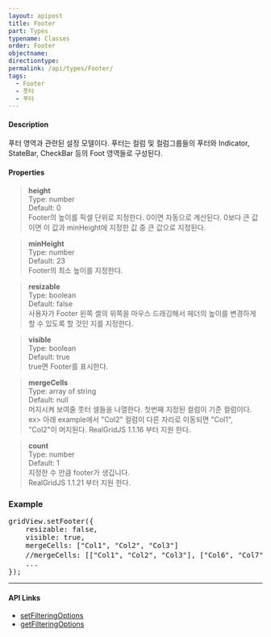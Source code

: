 ```yaml
---
layout: apipost
title: Footer
part: Types
typename: Classes
order: Footer
objectname: 
directiontype: 
permalink: /api/types/Footer/
tags:
  - Footer
  - 풋터
  - 푸터 
---
```


#### Description

 푸터 영역과 관련된 설정 모델이다. 푸터는 컬럼 및 컬럼그룹들의 푸터와 Indicator, StateBar, CheckBar 등의 Foot 영역들로 구성된다.

#### Properties

> **height**  
> Type: number  
> Default: 0  
> Footer의 높이를 픽셀 단위로 지정한다. 0이면 자동으로 계산된다. 0보다 큰 값이면 이 값과 minHeight에 지정한 값 중 큰 값으로 지정된다.

> **minHeight**  
> Type: number  
> Default: 23  
> Footer의 최소 높이를 지정한다.  

> **resizable**  
> Type: boolean   
> Default: false  
> 사용자가 Footer 왼쪽 셀의 위쪽을 마우스 드래깅해서 헤더의 높이를 변경하게 할 수 있도록 할 것인 지를 지정한다.

> **visible**  
> Type: boolean   
> Default: true     
> true면 Footer를 표시한다.  

> **mergeCells**  
> Type: array of string   
> Default: null     
> 머지시켜 보여줄 풋터 셀들을 나열한다. 첫번째 지정된 컬럼이 기준 컬럼이다. 
> ex> 아래 example에서 "Col2" 컬럼이 다른 자리로 이동되면 "Col1", "Col2"이 머지된다.
> RealGridJS 1.1.16 부터 지원 한다.

> **count**  
> Type: number   
> Default: 1     
> 지정한 수 만큼 footer가 생깁니다.  
> RealGridJS 1.1.21 부터 지원 한다.  

### Example  

<pre class="prettyprint">
gridView.setFooter({
    resizable: false,
    visible: true,
    mergeCells: ["Col1", "Col2", "Col3"]
    //mergeCells: [["Col1", "Col2", "Col3"], ["Col6", "Col7"]] //이런 형태도 가능하다.
    ...
});
</pre>

---

#### API Links

* [setFilteringOptions](/api/GridBase/setFooter/)  
* [getFilteringOptions](/api/GridBase/getFooter/)  
